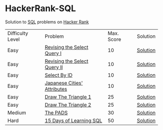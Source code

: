 # HackerRank-SQL

<html>
 <body>
 
Solution to <a href="https://www.hackerrank.com/domains/sql?badge_type=sql">SQL</a> problems on <a href="https://www.hackerrank.com/domains/sql?badge_type=sql">Hacker Rank </a>

<table width="100%"> 
  <tr>
    <td>Difficulty Level</td>
    <td>Problem</td>
    <td>Max. Score</td>
    <td>Solution</td>
  </tr>
  <tr>
    <td>Easy</td>
    <td><a href="https://www.hackerrank.com/challenges/revising-the-select-query/problem">Revising the Select Query I</a></td>
    <td>10</td>
    <td><a href="https://github.com/amitverma80/HackerRank-SQL/blob/master/Easy/Revising%20the%20Select%20Query%20I.sql">Solution</a></td>
  </tr> 
  <tr>
    <td>Easy</td>
    <td><a href="https://www.hackerrank.com/challenges/revising-the-select-query-2/problem">Revising the Select Query II</a></td>
    <td>10</td>
    <td><a href="https://github.com/amitverma80/HackerRank-SQL/blob/master/Easy/Revising%20the%20Select%20Query%20II.sql">Solution</a></td>
  </tr> 
  <tr>
    <td>Easy</td>
    <td><a href="https://www.hackerrank.com/challenges/select-by-id/problem">Select By ID</a></td>
    <td>10</td>
    <td><a href="https://github.com/amitverma80/HackerRank-SQL/blob/master/Easy/Select%20By%20ID.sql">Solution</a></td>
  </tr> 
  <tr>
    <td>Easy</td>
    <td><a href="https://www.hackerrank.com/challenges/japanese-cities-attributes/problem">Japanese Cities' Attributes</a></td>
    <td>10</td>
    <td><a href="https://github.com/amitverma80/HackerRank-SQL/blob/master/Easy/Japanese%20Cities'%20Attributes.sql">Solution</a></td>
  </tr> 
  <tr>
    <td>Easy</td>
    <td><a href="https://www.hackerrank.com/challenges/draw-the-triangle-1/problem">Draw The Triangle 1</a></td>
    <td>25</td>
    <td><a href="https://github.com/amitverma80/HackerRank-SQL/blob/master/Easy/Draw%20The%20Triangle%201.sql">Solution</a></td>
  </tr> 
  <tr>
    <td>Easy</td>
    <td><a href="https://www.hackerrank.com/challenges/draw-the-triangle-2/problem">Draw The Triangle 2</a></td>
    <td>25</td>
    <td><a href="https://github.com/amitverma80/HackerRank-SQL/blob/master/Easy/Draw%20The%20Triangle%202.sql">Solution</a></td>
  </tr> 
  <tr>
    <td>Medium</td>
    <td><a href="https://www.hackerrank.com/challenges/the-pads/problem">The PADS</a></td>
    <td>30</td>
    <td><a href="https://github.com/amitverma80/HackerRank-SQL/blob/master/Medium/The%20PADS.sql">Solution</a></td>
  </tr>
  <tr>
    <td>Hard</td>
    <td><a href="https://www.hackerrank.com/challenges/15-days-of-learning-sql/problem">15 Days of Learning SQL</a></td>
    <td>50</td>
    <td><a href="https://github.com/amitverma80/HackerRank-SQL/blob/master/Hard/15%20Days%20of%20Learning%20SQL.sql">Solution</a></td>
  </tr>
</table>  
<body> 
<html> 

